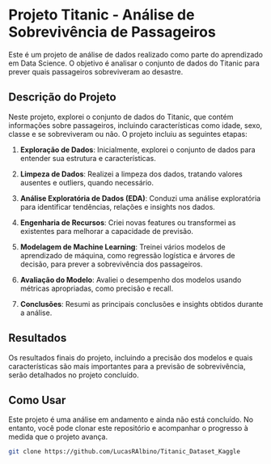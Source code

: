 # Projeto Titanic - Análise de Sobrevivência de Passageiros

Este é um projeto de análise de dados realizado como parte do aprendizado em Data Science. O objetivo é analisar o conjunto de dados do Titanic para prever quais passageiros sobreviveram ao desastre.

## Descrição do Projeto

Neste projeto, explorei o conjunto de dados do Titanic, que contém informações sobre passageiros, incluindo características como idade, sexo, classe e se sobreviveram ou não. O projeto incluiu as seguintes etapas:

1. **Exploração de Dados**: Inicialmente, explorei o conjunto de dados para entender sua estrutura e características.

2. **Limpeza de Dados**: Realizei a limpeza dos dados, tratando valores ausentes e outliers, quando necessário.

3. **Análise Exploratória de Dados (EDA)**: Conduzi uma análise exploratória para identificar tendências, relações e insights nos dados.

4. **Engenharia de Recursos**: Criei novas features ou transformei as existentes para melhorar a capacidade de previsão.

5. **Modelagem de Machine Learning**: Treinei vários modelos de aprendizado de máquina, como regressão logística e árvores de decisão, para prever a sobrevivência dos passageiros.

6. **Avaliação do Modelo**: Avaliei o desempenho dos modelos usando métricas apropriadas, como precisão e recall.

7. **Conclusões**: Resumi as principais conclusões e insights obtidos durante a análise.

## Resultados

Os resultados finais do projeto, incluindo a precisão dos modelos e quais características são mais importantes para a previsão de sobrevivência, serão detalhados no projeto concluído.

## Como Usar

Este projeto é uma análise em andamento e ainda não está concluído. No entanto, você pode clonar este repositório e acompanhar o progresso à medida que o projeto avança.

```bash
git clone https://github.com/LucasRAlbino/Titanic_Dataset_Kaggle

